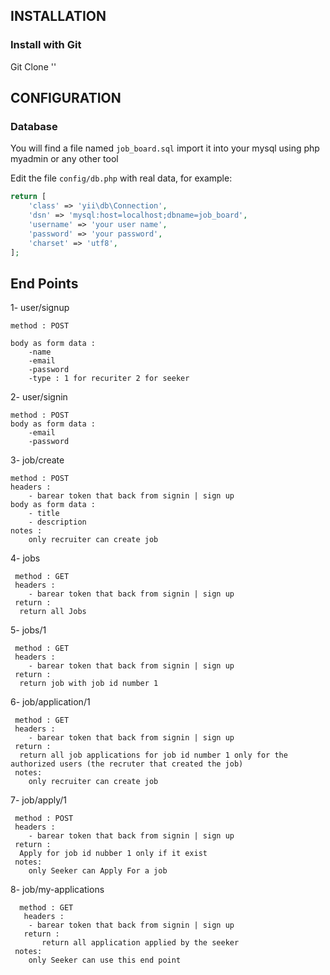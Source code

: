 
INSTALLATION
------------


### Install with Git

Git Clone ''


CONFIGURATION
-------------

### Database

You will find a file named `job_board.sql`
import it into your mysql using php myadmin or any other tool 


Edit the file `config/db.php` with real data, for example:

```php
return [
    'class' => 'yii\db\Connection',
    'dsn' => 'mysql:host=localhost;dbname=job_board',
    'username' => 'your user name',
    'password' => 'your password',
    'charset' => 'utf8',
];
```

End Points
-------

1- user/signup

    method : POST
    
    body as form data :
        -name
        -email
        -password
        -type : 1 for recuriter 2 for seeker

2- user/signin

    method : POST
    body as form data :
        -email
        -password
        
3- job/create

    method : POST
    headers : 
        - barear token that back from signin | sign up 
    body as form data : 
        - title 
        - description
    notes : 
        only recruiter can create job

 4- jobs
 
     method : GET
     headers : 
        - barear token that back from signin | sign up
     return :
      return all Jobs 

 5- jobs/1
 
     method : GET
     headers : 
        - barear token that back from signin | sign up
     return :
      return job with job id number 1

 6- job/application/1
 
     method : GET
     headers : 
        - barear token that back from signin | sign up
     return :
      return all job applications for job id number 1 only for the authorized users (the recruter that created the job)
     notes:
        only recruiter can create job
        
  7- job/apply/1
  
     method : POST
     headers : 
        - barear token that back from signin | sign up
     return :
      Apply for job id nubber 1 only if it exist 
     notes:
        only Seeker can Apply For a job

  8- job/my-applications 
  
      method : GET
       headers : 
        - barear token that back from signin | sign up
       return :
           return all application applied by the seeker 
     notes:
        only Seeker can use this end point

